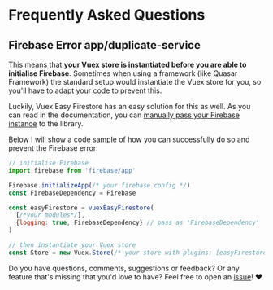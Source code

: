 # Frequently Asked Questions

## Firebase Error app/duplicate-service

This means that **your Vuex store is instantiated before you are able to initialise Firebase**. Sometimes when using a framework (like Quasar Framework) the standard setup would instantiate the Vuex store for you, so you'll have to adapt your code to prevent this.

Luckily, Vuex Easy Firestore has an easy solution for this as well. As you can read in the documentation, you can [manually pass your Firebase instance](extra-features.html#pass-firebase-dependency) to the library.

Below I will show a code sample of how you can successfully do so and prevent the Firebase error:
```js
// initialise Firebase
import firebase from 'firebase/app' 

Firebase.initializeApp(/* your firebase config */)
const FirebaseDependency = Firebase

const easyFirestore = vuexEasyFirestore(
  [/*your modules*/],
  {logging: true, FirebaseDependency} // pass as 'FirebaseDependency'
)

// then instantiate your Vuex store
const Store = new Vuex.Store(/* your store with plugins: [easyFirestore] */)
```

Do you have questions, comments, suggestions or feedback? Or any feature that's missing that you'd love to have? Feel free to open an [issue](https://github.com/mesqueeb/vuex-easy-firestore/issues)! ♥
